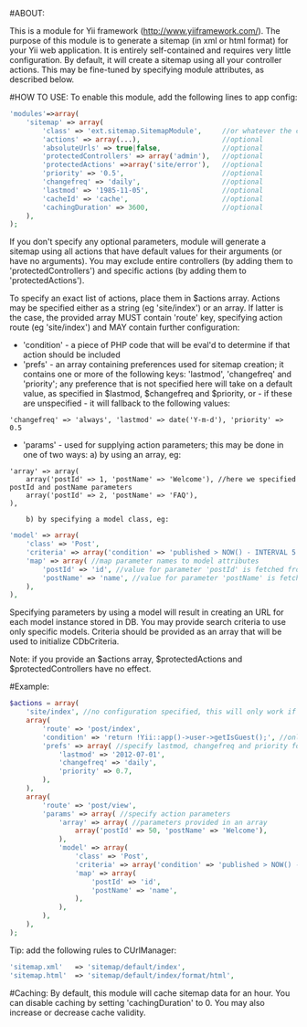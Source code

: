 #ABOUT:

This is a module for Yii framework (http://www.yiiframework.com/). The purpose of this module is
to generate a sitemap (in xml or html format) for your Yii web application. It is entirely self-contained
and requires very little configuration. By default, it will create a sitemap using all your controller actions.
This may be fine-tuned by specifying module attributes, as described below.

#HOW TO USE:
To enable this module, add the following lines to app config:
```php
'modules'=>array(
	'sitemap' => array(
		'class' => 'ext.sitemap.SitemapModule', 	//or whatever the correct path is
		'actions' => array(...), 					//optional
		'absoluteUrls' => true|false, 				//optional
		'protectedControllers' => array('admin'), 	//optional
		'protectedActions' =>array('site/error'), 	//optional
		'priority' => '0.5', 						//optional
		'changefreq' => 'daily', 					//optional
		'lastmod' => '1985-11-05', 					//optional
		'cacheId' => 'cache',						//optional
		'cachingDuration' => 3600,					//optional			
	),
);
```

If you don't specify any optional parameters, module will generate a sitemap 
using all actions that have default values for their arguments (or have no arguments).
You may exclude entire controllers (by adding them to 'protectedControllers')
and specific actions (by adding them to 'protectedActions').

To specify an exact list of actions, place them in $actions array.
Actions may be specified either as a string (eg 'site/index') or an array. 
If latter is the case, the provided array MUST contain 'route' key, specifying
action route (eg 'site/index') and MAY contain further configuration:
- 'condition' - a piece of PHP code that will be eval'd to determine if that action should be included
- 'prefs' - an array containing preferences used for sitemap creation;
		it contains one or more of the following keys: 'lastmod', 'changefreq' and 'priority';
		any preference that is not specified here will take on a default value,
		as specified in $lastmod, $changefreq and $priority, or - if these are unspecified -
		it will fallback to the following values: 
```
'changefreq' => 'always', 'lastmod' => date('Y-m-d'), 'priority' => 0.5
```
- 'params' - used for supplying action parameters; this may be done in one of two ways:
		a) by using an array, eg:
```
'array' => array(
	array('postId' => 1, 'postName' => 'Welcome'), //here we specified postId and postName parameters
	array('postId' => 2, 'postName' => 'FAQ'),
),
```
		b) by specifying a model class, eg:
```php
'model' => array(
	'class' => 'Post',
	'criteria' => array('condition' => 'published > NOW() - INTERVAL 5 DAY'), //optional
	'map' => array( //map parameter names to model attributes
		'postId' => 'id', //value for parameter 'postId' is fetched from 'id' attribute of Post model 
		'postName' => 'name', //value for parameter 'postName' is fetched from 'name' attribute of Post model
	),
),
```

Specifying parameters by using a model will result in creating an URL for each model instance stored in DB.
You may provide search criteria to use only specific models. Criteria should be provided as an array
that will be used to initialize CDbCriteria.

Note: if you provide an $actions array, $protectedActions and $protectedControllers have no effect.

#Example:
```php
$actions = array(
	'site/index', //no configuration specified, this will only work if site/index has default argument values
	array(
		'route' => 'post/index',
		'condition' => 'return !Yii::app()->user->getIsGuest();', //only if user is not guest
		'prefs' => array( //specify lastmod, changefreq and priority for this URL only
			'lastmod' => '2012-07-01',
			'changefreq' => 'daily',
			'priority' => 0.7,
		),
	),
	array(
		'route' => 'post/view',
		'params' => array( //specify action parameters
			'array' => array( //parameters provided in an array
				array('postId' => 50, 'postName' => 'Welcome'),
			),
			'model' => array(
				'class' => 'Post',
				'criteria' => array('condition' => 'published > NOW() - INTERVAL 5 DAY')
				'map' => array(
					'postId' => 'id',
					'postName' => 'name',
				),
			),				
		),
	),
);
```

Tip: add the following rules to CUrlManager:
```php
'sitemap.xml' 	=> 'sitemap/default/index',
'sitemap.html' 	=> 'sitemap/default/index/format/html',
```
#Caching:
By default, this module will cache sitemap data for an hour.
You can disable caching by setting 'cachingDuration' to 0.
You may also increase or decrease cache validity.